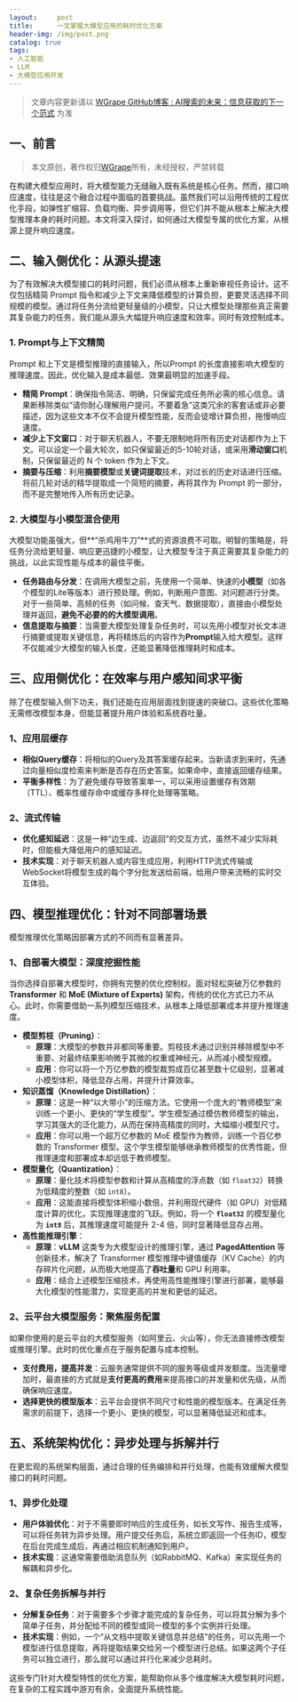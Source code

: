 ```yaml
---
layout:     post
title:      一文掌握大模型应用的耗时优化方案
header-img: /img/post.png
catalog: true
tags:
- 人工智能
- LLM
- 大模型应用开发
---
```


> 文章内容更新请以 [WGrape GitHub博客 : AI搜索的未来：信息获取的下一个范式](https://github.com/WGrape/Blog/issues/283) 为准

## 一、前言
> 本文原创，著作权归[WGrape](https://github.com/WGrape)所有，未经授权，严禁转载

在构建大模型应用时，将大模型能力无缝融入既有系统是核心任务。然而，接口响应速度，往往是这个融合过程中面临的首要挑战。虽然我们可以沿用传统的工程优化手段，如弹性扩缩容、负载均衡、异步调用等，但它们并不能从根本上解决大模型推理本身的耗时问题。本文将深入探讨，如何通过大模型专属的优化方案，从根源上提升响应速度。

## 二、输入侧优化：从源头提速

为了有效解决大模型接口的耗时问题，我们必须从根本上重新审视任务设计。这不仅包括精简 Prompt 指令和减少上下文来降低模型的计算负担，更要灵活选择不同规模的模型。通过将任务分流给更轻量级的小模型，只让大模型处理那些真正需要其复杂能力的任务，我们能从源头大幅提升响应速度和效率，同时有效控制成本。

### 1.  **Prompt与上下文精简**

Prompt 和上下文是模型推理的直接输入，所以Prompt 的长度直接影响大模型的推理速度。因此，优化输入是成本最低、效果最明显的加速手段。

* **精简 Prompt**：确保指令简洁、明确，只保留完成任务所必需的核心信息。请果断移除类似“请你耐心理解用户提问，不要着急”这类冗余的客套话或非必要描述，因为这些文本不仅不会提升模型性能，反而会徒增计算负担，拖慢响应速度。
* **减少上下文窗口**：对于聊天机器人，不要无限制地将所有历史对话都作为上下文。可以设定一个最大轮次，如只保留最近的5-10轮对话，或采用**滑动窗口**机制，只保留最近的 N 个 token 作为上下文。
* **摘要与压缩**：利用**摘要模型**或**关键词提取**技术，对过长的历史对话进行压缩。将前几轮对话的精华提取成一个简短的摘要，再将其作为 Prompt 的一部分，而不是完整地传入所有历史记录。

### 2.  **大模型与小模型混合使用**
大模型功能虽强大，但**“杀鸡用牛刀”**式的资源浪费不可取。明智的策略是，将任务分流给更轻量、响应更迅捷的小模型，让大模型专注于真正需要其复杂能力的挑战，以此实现性能与成本的最佳平衡。

* **任务路由与分发**：在调用大模型之前，先使用一个简单、快速的**小模型**（如各个模型的Lite等版本）进行预处理。例如，判断用户意图、对问题进行分类。对于一些简单、高频的任务（如问候、查天气、数据提取），直接由小模型处理并返回，**避免不必要的的大模型调用**。
* **信息提取与摘要**：当需要大模型处理复杂任务时，可以先用小模型对长文本进行摘要或提取关键信息，再将精炼后的内容作为**Prompt**输入给大模型。这样不仅能减少大模型的输入长度，还能显著降低推理耗时和成本。

## 三、应用侧优化：在效率与用户感知间求平衡

除了在模型输入侧下功夫，我们还能在应用层面找到提速的突破口。这些优化策略无需修改模型本身，但能显著提升用户体验和系统吞吐量。

### 1、应用层缓存
* **相似Query缓存**：将相似的Query及其答案缓存起来。当新请求到来时，先通过向量相似度检索来判断是否存在历史答案。如果命中，直接返回缓存结果。
* **平衡多样性**：为了避免缓存导致答案单一，可以采用设置缓存有效期（TTL）、概率性缓存命中或缓存多样化处理等策略。

### 2、流式传输
* **优化感知延迟**：这是一种“边生成、边返回”的交互方式，虽然不减少实际耗时，但能极大降低用户的感知延迟。
* **技术实现**：对于聊天机器人或内容生成应用，利用HTTP流式传输或WebSocket将模型生成的每个字分批发送给前端，给用户带来流畅的实时交互体验。

## 四、模型推理优化：针对不同部署场景

模型推理优化策略因部署方式的不同而有显著差异。

### 1、自部署大模型：深度挖掘性能

当你选择自部署大模型时，你拥有完整的优化控制权。面对轻松突破万亿参数的 **Transformer** 和 **MoE (Mixture of Experts)** 架构，传统的优化方式已力不从心。此时，你需要借助一系列模型压缩技术，从根本上降低部署成本并提升推理速度。

* **模型剪枝（Pruning）**：
    * **原理**：大模型的参数并非都同等重要。剪枝技术通过识别并移除模型中不重要、对最终结果影响微乎其微的权重或神经元，从而减小模型规模。
    * **应用**：你可以将一个万亿参数的模型裁剪成百亿甚至数十亿级别，显著减小模型体积，降低显存占用，并提升计算效率。
* **知识蒸馏（Knowledge Distillation）**：
    * **原理**：这是一种“以大带小”的压缩方法。它使用一个庞大的“教师模型”来训练一个更小、更快的“学生模型”。学生模型通过模仿教师模型的输出，学习其强大的泛化能力，从而在保持高精度的同时，大幅缩小模型尺寸。
    * **应用**：你可以用一个超万亿参数的 MoE 模型作为教师，训练一个百亿参数的 Transformer 模型。这个学生模型能够继承教师模型的优秀性能，但推理速度和部署成本却远低于教师模型。
* **模型量化（Quantization）**：
    * **原理**：量化技术将模型参数和计算从高精度的浮点数（如 `float32`）转换为低精度的整数（如 `int8`）。
    * **应用**：这能直接将模型体积缩小数倍，并利用现代硬件（如 GPU）对低精度计算的优化，实现推理速度的飞跃。例如，将一个 **`float32`** 的模型量化为 **`int8`** 后，其推理速度可能提升 2-4 倍，同时显著降低显存占用。
* **高性能推理引擎**：
    * **原理**：**vLLM** 这类专为大模型设计的推理引擎，通过 **PagedAttention** 等创新技术，解决了 Transformer 模型推理中键值缓存（KV Cache）的内存碎片化问题，从而极大地提高了**吞吐量**和 GPU 利用率。
    * **应用**：结合上述模型压缩技术，再使用高性能推理引擎进行部署，能够最大化模型的性能潜力，实现更高的并发和更低的延迟。

### 2、云平台大模型服务：聚焦服务配置

如果你使用的是云平台的大模型服务（如阿里云、火山等），你无法直接修改模型或推理引擎。此时的优化重点在于服务配置与成本控制。

* **支付费用，提高并发**：云服务通常提供不同的服务等级或并发额度。当流量增加时，最直接的方式就是**支付更高的费用**来提高接口的并发量和优先级，从而确保响应速度。
* **选择更快的模型版本**：云平台会提供不同尺寸和性能的模型版本。在满足任务需求的前提下，选择一个更小、更快的模型，可以显著降低延迟和成本。

## 五、系统架构优化：异步处理与拆解并行

在更宏观的系统架构层面，通过合理的任务编排和并行处理，也能有效缓解大模型接口的耗时问题。

### 1、异步化处理
* **用户体验优化**：对于不需要即时响应的生成任务，如长文写作、报告生成等，可以将任务转为异步处理。用户提交任务后，系统立即返回一个任务ID，模型在后台完成生成后，再通过相应机制通知到用户。
* **技术实现**：这通常需要借助消息队列（如RabbitMQ、Kafka）来实现任务的解耦和异步化。

### 2、复杂任务拆解与并行
* **分解复杂任务**：对于需要多个步骤才能完成的复杂任务，可以将其分解为多个简单子任务，并分配给不同的模型或同一模型的多个实例并行处理。
* **技术实现**：例如，一个“从文档中提取关键信息并总结”的任务，可以先用一个模型进行信息提取，再将提取结果交给另一个模型进行总结。如果这两个子任务可以独立进行，那么就可以通过并行化来减少总耗时。

这些专门针对大模型特性的优化方案，能帮助你从多个维度解决大模型耗时问题，在复杂的工程实践中游刃有余，全面提升系统性能。
